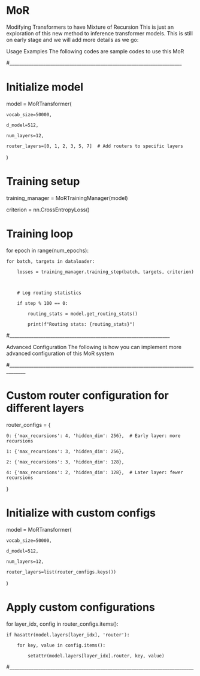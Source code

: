# MoR
Modifying Transformers to have Mixture of Recursion
This is just an exploration of this new method to inference transformer models. This is still on early stage
and we will add more details as we go:

Usage Examples
The following codes are sample codes to use this MoR

#________________________________________________________________________

# Initialize model

model = MoRTransformer(

    vocab_size=50000,

    d_model=512,

    num_layers=12,

    router_layers=[0, 1, 2, 3, 5, 7]  # Add routers to specific layers

)

# Training setup

training_manager = MoRTrainingManager(model)

criterion = nn.CrossEntropyLoss()

# Training loop

for epoch in range(num_epochs):

    for batch, targets in dataloader:

        losses = training_manager.training_step(batch, targets, criterion)

        

        # Log routing statistics

        if step % 100 == 0:

            routing_stats = model.get_routing_stats()

            print(f"Routing stats: {routing_stats}")

#___________________________________________________________________

Advanced Configuration
The following is how you can implement more advanced configuration of this MoR system

#_____________________________________________________________________________________

# Custom router configuration for different layers

router_configs = {

    0: {'max_recursions': 4, 'hidden_dim': 256},  # Early layer: more recursions

    1: {'max_recursions': 3, 'hidden_dim': 256},

    2: {'max_recursions': 3, 'hidden_dim': 128},

    4: {'max_recursions': 2, 'hidden_dim': 128},  # Later layer: fewer recursions

}

# Initialize with custom configs

model = MoRTransformer(

    vocab_size=50000,

    d_model=512,

    num_layers=12,

    router_layers=list(router_configs.keys())

)

# Apply custom configurations

for layer_idx, config in router_configs.items():

    if hasattr(model.layers[layer_idx], 'router'):

        for key, value in config.items():

            setattr(model.layers[layer_idx].router, key, value)

#_____________________________________________________________________________


